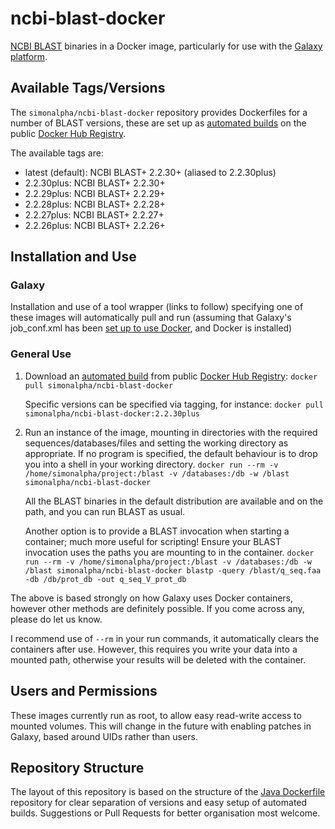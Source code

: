 # ncbi-blast-docker

[NCBI BLAST](http://blast.ncbi.nlm.nih.gov/) binaries in a Docker image, particularly for use with the [Galaxy
platform](http://galaxyproject.org/).

## Available Tags/Versions
The `simonalpha/ncbi-blast-docker` repository provides Dockerfiles for a number of BLAST versions, these are set up as [automated builds](https://reqistry.hub.docker.com/u/simonalpha/ncbi-blast-docker) on the public
[Docker Hub Registry](https://registry.hub.docker.com).

The available tags are:
- latest (default): NCBI BLAST+ 2.2.30+ (aliased to 2.2.30plus)
- 2.2.30plus: NCBI BLAST+ 2.2.30+
- 2.2.29plus: NCBI BLAST+ 2.2.29+
- 2.2.28plus: NCBI BLAST+ 2.2.28+
- 2.2.27plus: NCBI BLAST+ 2.2.27+
- 2.2.26plus: NCBI BLAST+ 2.2.26+

## Installation and Use

### Galaxy
Installation and use of a tool wrapper (links to follow) specifying one of these images will automatically pull and run (assuming that Galaxy's job_conf.xml has been [set up to use Docker](https://wiki.galaxyproject.org/Admin/Tools/Docker), and Docker is installed)

### General Use
1. Download an [automated build](https://registry.hub.docker.com/u/simonalpha/ncbi-blast-docker/) from public [Docker Hub Registry](https://registry.hub.docker.com/):
   `docker pull simonalpha/ncbi-blast-docker`

   Specific versions can be specified via tagging, for instance:
   `docker pull simonalpha/ncbi-blast-docker:2.2.30plus`

2. Run an instance of the image, mounting in directories with the required sequences/databases/files and setting the working directory as appropriate. If no program is specified, the default behaviour is to drop you into a shell in your working directory.
   `docker run --rm -v /home/simonalpha/project:/blast -v /databases:/db -w /blast simonalpha/ncbi-blast-docker`

   All the BLAST binaries in the default distribution are available and on the path, and you can run BLAST as usual.

   Another option is to provide a BLAST invocation when starting a container; much more useful for scripting! Ensure your BLAST invocation uses the paths you are mounting to in the container.
   `docker run --rm -v /home/simonalpha/project:/blast -v /databases:/db -w /blast simonalpha/ncbi-blast-docker blastp -query /blast/q_seq.faa -db /db/prot_db -out q_seq_V_prot_db`

The above is based strongly on how Galaxy uses Docker containers, however other methods are definitely possible. If you come across any, please do let us know.

I recommend use of `--rm` in your run commands, it automatically clears the containers after use. However, this requires you write your data into a mounted path, otherwise your results will be deleted with the container.

## Users and Permissions
These images currently run as root, to allow easy read-write access to mounted volumes. This will change in the future with enabling patches in Galaxy, based around UIDs rather than users.

## Repository Structure
The layout of this repository is based on the structure of the [Java Dockerfile](https://github.com/dockerfile/java) repository for clear separation of versions and easy setup of automated builds. Suggestions or Pull Requests for better organisation most welcome.
